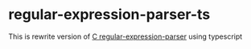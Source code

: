 # regular-expression-parser-ts

This is rewrite version of [C regular-expression-parser](https://swtch.com/~rsc/regexp/) using typescript
